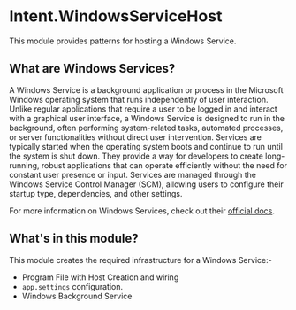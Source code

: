 ﻿# Intent.WindowsServiceHost

This module provides patterns for hosting a Windows Service.

## What are Windows Services?

A Windows Service is a background application or process in the Microsoft Windows operating system that runs independently of user interaction. Unlike regular applications that require a user to be logged in and interact with a graphical user interface, a Windows Service is designed to run in the background, often performing system-related tasks, automated processes, or server functionalities without direct user intervention. Services are typically started when the operating system boots and continue to run until the system is shut down. They provide a way for developers to create long-running, robust applications that can operate efficiently without the need for constant user presence or input. Services are managed through the Windows Service Control Manager (SCM), allowing users to configure their startup type, dependencies, and other settings.

For more information on Windows Services, check out their [official docs](https://learn.microsoft.com/en-us/dotnet/core/extensions/windows-service).

## What's in this module?

This module creates the required infrastructure for a Windows Service:-

* Program File with Host Creation and wiring
* `app.settings` configuration.
* Windows Background Service
 


